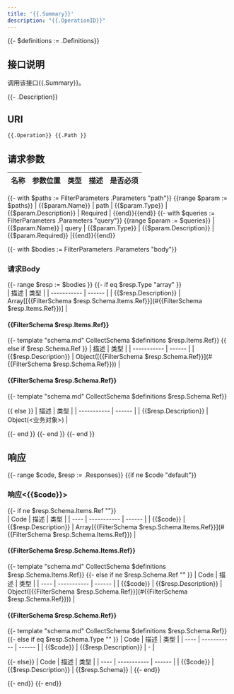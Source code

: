 ```yaml
---
title: '{{.Summary}}'
description: "{{.OperationID}}"
---
```

{{- $definitions := .Definitions}}
## 接口说明
调用该接口{{.Summary}}。

{{- .Description}}

## URI

```
{{.Operation}} {{.Path }}
```

## 请求参数

| 名称 | 参数位置 | 类型 | 描述 |  是否必须 |
| ---- | ---------- | ----------- | ----------- | ----------- | 
{{- with $paths := FilterParameters .Parameters "path"}}    {{range $param := $paths}}
| {{$param.Name}} | path | {{$param.Type}} | {{$param.Description}} |  Required | {{end}}{{end}}
{{- with $queries := FilterParameters .Parameters "query"}} {{range $param := $queries}}
| {{$param.Name}} | query | {{$param.Type}} | {{$param.Description}} |  {{$param.Required}} |{{end}}{{end}}

{{- with $bodies := FilterParameters .Parameters "body"}}

### 请求Body

{{- range $resp := $bodies }}
{{- if eq $resp.Type  "array" }}   
| 描述 | 类型 |
| ----------- | ------ |
| {{$resp.Description}} | Array[[{{FilterSchema $resp.Schema.Items.Ref}}](#{{FilterSchema $resp.Items.Ref}})] |

#### {{FilterSchema $resp.Items.Ref}}

{{- template "schema.md" CollectSchema $definitions  $resp.Items.Ref}}
{{ else if $resp.Schema.Ref }}
| 描述 | 类型 |
| ----------- | ------ |
| {{$resp.Description}} | Object([{{FilterSchema $resp.Schema.Ref}}](#{{FilterSchema $resp.Schema.Ref}})) |

#### {{FilterSchema $resp.Schema.Ref}}

{{- template "schema.md" CollectSchema $definitions  $resp.Schema.Ref}}

{{ else }} 
| 描述 | 类型 |
| ----------- | ------ |
| {{$resp.Description}} | Object(<业务对象>) |

{{- end }}
{{- end }}
{{- end }}

## 响应

{{- range $code, $resp := .Responses}}
{{if ne $code "default"}}

### 响应<{{$code}}>

{{- if ne $resp.Schema.Items.Ref  ""}}   
| Code | 描述 | 类型 |
| ---- | ----------- | ------ |
| {{$code}} | {{$resp.Description}} | Array[{{FilterSchema $resp.Schema.Items.Ref}}](#{{FilterSchema $resp.Schema.Items.Ref}}) |

#### {{FilterSchema $resp.Schema.Items.Ref}}

{{- template "schema.md" CollectSchema $definitions  $resp.Schema.Items.Ref}}
{{- else if ne $resp.Schema.Ref  "" }}
| Code | 描述 | 类型 |
| ---- | ----------- | ------ | 
| {{$code}} | {{$resp.Description}} | Object([{{FilterSchema $resp.Schema.Ref}}](#{{FilterSchema $resp.Schema.Ref}})) |

#### {{FilterSchema $resp.Schema.Ref}}

{{- template "schema.md" CollectSchema $definitions  $resp.Schema.Ref}}
{{- else if eq $resp.Schema.Type  "" }}
| Code | 描述 | 类型 |
| ---- | ----------- | ------ | 
| {{$code}} | {{$resp.Description}} | - |

{{- else}}
| Code | 描述 | 类型 |
| ---- | ----------- | ------ |
| {{$code}} | {{$resp.Description}} | {{$resp.Schema}} |
{{- end}} 

{{- end}}
{{- end}}

